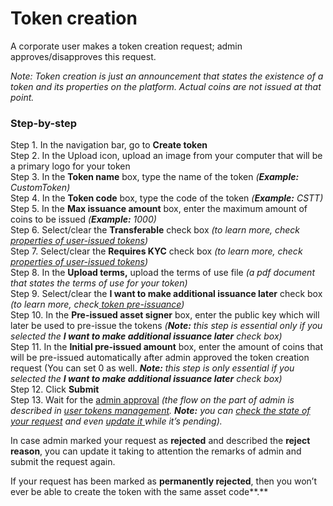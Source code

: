 # Token creation

A corporate user makes a token creation request; admin approves/disapproves this request.

_Note: Token creation is just an announcement that states the existence of a token and its properties on the platform. Actual coins are not issued at that point._

### Step-by-step <a id="step-by-step"></a>

Step 1. In the navigation bar, go to **Create token**  
Step 2. In the Upload icon, upload an image from your computer that will be a primary logo for your token  
Step 3. In the **Token name** box, type the name of the token _\(**Example:** CustomToken\)_  
Step 4. In the **Token code** box, type the code of the token _\(**Example:** CSTT\)_  
Step 5. In the **Max issuance amount** box, enter the maximum amount of coins to be issued _\(**Example:** 1000\)_  
Step 6. Select/clear the **Transferable** check box _\(to learn more, check_ [_properties of user-issued tokens_](properties-of-user-issued-tokens.md)_\)_  
Step 7. Select/clear the **Requires KYC** check box _\(to learn more, check_ [_properties of user-issued tokens_](properties-of-user-issued-tokens.md)_\)_  
Step 8. In the **Upload terms,** upload the terms of use file _\(a pdf document that states the terms of use for your token\)_  
Step 9. Select/clear the **I want to make additional issuance later** check box _\(to learn more, check_[ _token pre-issuance_](token-pre-issuance.md)_\)_  
Step 10. In the **Pre-issued asset signer** box, enter the public key which will later be used to pre-issue the tokens _\(**Note:** this step is essential only if you selected the **I want to make additional issuance later** check box\)_  
Step 11. In the **Initial pre-issued amount** box, enter the amount of coins that will be pre-issued automatically after admin approved the token creation request \(You can set 0 as well. _**Note:** this step is only essential if you selected the **I want to make additional issuance later** check box\)_  
Step 12. Click **Submit**  
Step 13. Wait for the [admin approval](../../admins/user-issued-tokens-management/review-the-token-creation-request.md) _\(the flow on the part of admin is described in_ [_user tokens management_](../../admins/user-issued-tokens-management/)_. **Note:** you can_ [_check the state of your request_](check-the-requests-state.md) _and even_ [_update it_ ](update-the-token-creation-request.md)_while it’s pending\)._

In case admin marked your request as **rejected** and described the **reject reason**, you can update it taking to attention the remarks of admin and submit the request again.

If your request has been marked as **permanently rejected**, then you won’t ever be able to create the token with the same asset code**.**

